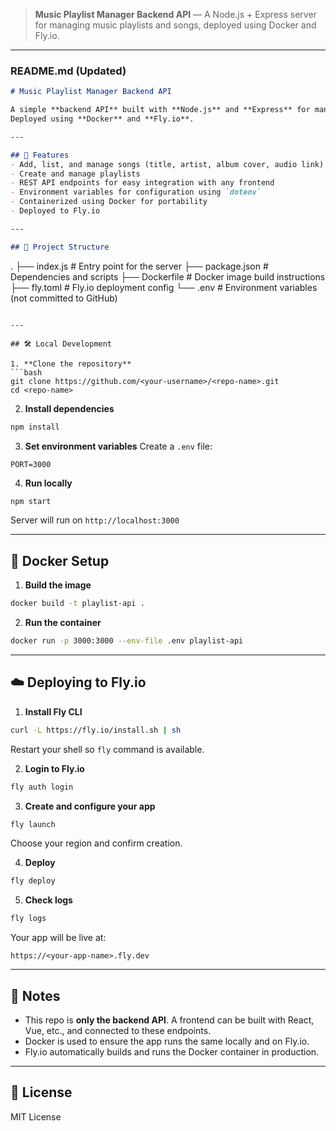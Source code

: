 > **Music Playlist Manager Backend API** — A Node.js + Express server for managing music playlists and songs, deployed using Docker and Fly.io.

---

### README.md (Updated)

```markdown
# Music Playlist Manager Backend API

A simple **backend API** built with **Node.js** and **Express** for managing songs and playlists.  
Deployed using **Docker** and **Fly.io**.

---

## 🚀 Features
- Add, list, and manage songs (title, artist, album cover, audio link)
- Create and manage playlists
- REST API endpoints for easy integration with any frontend
- Environment variables for configuration using `dotenv`
- Containerized using Docker for portability
- Deployed to Fly.io

---

## 📂 Project Structure
```

.
├── index.js          # Entry point for the server
├── package.json      # Dependencies and scripts
├── Dockerfile        # Docker image build instructions
├── fly.toml          # Fly.io deployment config
└── .env              # Environment variables (not committed to GitHub)

````

---

## 🛠️ Local Development

1. **Clone the repository**
```bash
git clone https://github.com/<your-username>/<repo-name>.git
cd <repo-name>
````

2. **Install dependencies**

```bash
npm install
```

3. **Set environment variables**
   Create a `.env` file:

```env
PORT=3000
```

4. **Run locally**

```bash
npm start
```

Server will run on `http://localhost:3000`

---

## 🐳 Docker Setup

1. **Build the image**

```bash
docker build -t playlist-api .
```

2. **Run the container**

```bash
docker run -p 3000:3000 --env-file .env playlist-api
```

---

## ☁️ Deploying to Fly.io

1. **Install Fly CLI**

```bash
curl -L https://fly.io/install.sh | sh
```

Restart your shell so `fly` command is available.

2. **Login to Fly.io**

```bash
fly auth login
```

3. **Create and configure your app**

```bash
fly launch
```

Choose your region and confirm creation.

4. **Deploy**

```bash
fly deploy
```

5. **Check logs**

```bash
fly logs
```

Your app will be live at:

```
https://<your-app-name>.fly.dev
```

---

## 📌 Notes

* This repo is **only the backend API**. A frontend can be built with React, Vue, etc., and connected to these endpoints.
* Docker is used to ensure the app runs the same locally and on Fly.io.
* Fly.io automatically builds and runs the Docker container in production.

---

## 📜 License

MIT License

```
